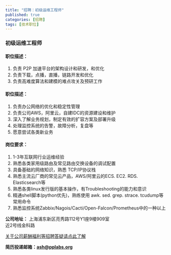 ```yaml
---
title: "招聘：初级运维工程师"
published: true
categories: [招聘]
tags: [技术职位]
---
```


### 初级运维工程师
#### 职位描述：
  1. 负责 P2P 加速平台的架构设计和研发，和优化
  2. 负责下载，点播，直播，链路开发和优化
  3. 负责高难度算法和建模的难点攻关及预研工作

#### 职位描述：
  1. 负责办公网络的优化和稳定性管理
  2. 负责公司AWS，阿里云，自建IDC的资源建设和维护
  3. 深入了解业务规划，制定有效的扩容方案及部署升级
  4. 处理监控系统的告警，故障分析，复盘等
  5. 愿意尝试各类新业务

#### 岗位要求：
  1. 1-3年互联网行业运维经验
  2. 熟悉各类家用级路由及常见路由交换设备的调试配置
  3. 具备基础的网络知识，熟悉 TCP/IP协议栈
  4. 熟悉主流云厂商的常见云产品，AWS/阿里云的ECS. EC2. RDS. Elasticsearch等
  5. 熟悉各类linux发行版的基本操作，有Troubleshooting的能力和意识
  6. 精通shell脚本(python优先)，熟练使用 awk. sed. grep. strace. tcudump等常用命令
  7. 熟悉监控系统Zabbix/Nagois/Cacti/Open-Falcon/Prometheus中的一种以上

  **公司地址：** 上海浦东新区亮秀路112号Y1座9楼909室<br/>
  近2号线金科路<br/>

  [关于公司薪酬福利等招聘答疑请点此了解](http://ashma.info/2019/03/01/Q&A-of-hiring/)

**简历投递邮箱：ash@pplabs.org**
